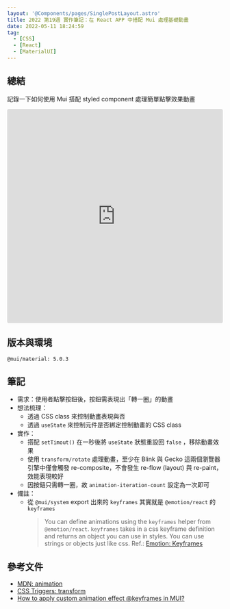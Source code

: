 ```yaml
---
layout: '@Components/pages/SinglePostLayout.astro'
title: 2022 第19週 實作筆記：在 React APP 中搭配 Mui 處理基礎動畫
date: 2022-05-11 18:24:59
tag:
  - [CSS]
  - [React]
  - [MaterialUI]
---
```


## 總結

記錄一下如何使用 Mui 搭配 styled component 處理簡單點擊效果動畫

<iframe src="https://codesandbox.io/embed/compassionate-meninsky-scr36s?fontsize=14&hidenavigation=1&theme=dark"
     style="width:100%; height:500px; border:0; border-radius: 4px; overflow:hidden;"
     title="compassionate-meninsky-scr36s"
     allow="accelerometer; ambient-light-sensor; camera; encrypted-media; geolocation; gyroscope; hid; microphone; midi; payment; usb; vr; xr-spatial-tracking"
     sandbox="allow-forms allow-modals allow-popups allow-presentation allow-same-origin allow-scripts"
   ></iframe>

## 版本與環境

```
@mui/material: 5.0.3
```

## 筆記

- 需求：使用者點擊按鈕後，按鈕需表現出「轉一圈」的動畫
- 想法梳理：
  - 透過 CSS class 來控制動畫表現與否
  - 透過 `useState` 來控制元件是否綁定控制動畫的 CSS class
- 實作：
  - 搭配 `setTimout()` 在一秒後將 `useState` 狀態重設回 `false` ，移除動畫效果
  - 使用 `transform/rotate` 處理動畫，至少在 Blink 與 Gecko 這兩個瀏覽器引擎中僅會觸發 re-composite，不會發生 re-flow (layout) 與 re-paint，效能表現較好
  - 因按鈕只需轉一圈，故 `animation-iteration-count` 設定為一次即可
- 備註：
  - 從 `@mui/system` export 出來的 `keyframes` 其實就是 `@emotion/react` 的 `keyframes`
    > You can define animations using the `keyframes` helper from `@emotion/react`. `keyframes` takes in a css keyframe definition and returns an object you can use in styles. You can use strings or objects just like css.
    > Ref.: [Emotion: Keyframes](https://emotion.sh/docs/keyframes)

## 參考文件

- [MDN: animation](https://developer.mozilla.org/en-US/docs/Web/CSS/animation)
- [CSS Triggers: transform](https://csstriggers.com/transform)
- [How to apply custom animation effect @keyframes in MUI?](https://stackoverflow.com/a/63546822/15028185)
